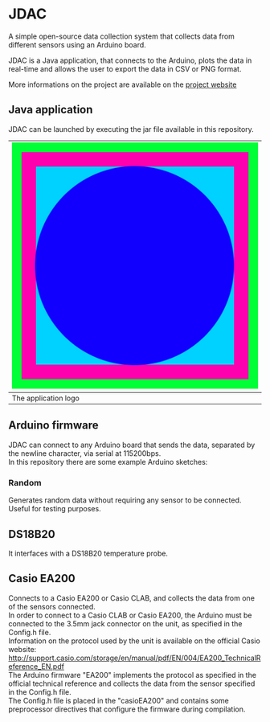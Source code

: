 # JDAC

A simple open-source data collection system that collects data from different sensors using an Arduino board.  

JDAC is a Java application, that connects to the Arduino, plots the data in real-time and allows the user to export the data in CSV or PNG format.  

More informations on the project are available on the [project website](https://lizzit.it/jdac)

## Java application
JDAC can be launched by executing the jar file available in this repository.  

| ![Logo](/logo.png) |
|---|
| The application logo |

## Arduino firmware
JDAC can connect to any Arduino board that sends the data, separated by the newline character, via serial at 115200bps.  
In this repository there are some example Arduino sketches:  
### Random
Generates random data without requiring any sensor to be connected.  
Useful for testing purposes.  
## DS18B20
It interfaces with a DS18B20 temperature probe.
## Casio EA200
Connects to a Casio EA200 or Casio CLAB, and collects the data from one of the sensors connected.  
In order to connect to a Casio CLAB or Casio EA200, the Arduino must be connected to the 3.5mm jack connector on the unit, as specified in the Config.h file.  
Information on the protocol used by the unit is available on the official Casio website: http://support.casio.com/storage/en/manual/pdf/EN/004/EA200_TechnicalReference_EN.pdf  
The Arduino firmware "EA200" implements the protocol as specified in the official technical reference and collects the data from the sensor specified in the Config.h file.  
The Config.h file is placed in the "casioEA200" and contains some preprocessor directives that configure the firmware during compilation.  
